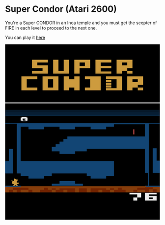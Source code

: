 # Super Condor (Atari 2600)

You're a Super CONDOR in an Inca temple and you must get the scepter of FIRE in each level to proceed to the next one.

You can play it [here](ZLwVy%2BhntAr5suly8UG0B4Xmy%2FJF2I5YKWGGMkQsBcEWPuFiEx%2F9CGD%2FIWIIRfRIQQL5oHmgalAFwJgLKWByQrwJhcOK7IXDCsIhQvGgcaBqSAhaxdiotHGgsaCqRAXBwfmguaCpYE4yQwwEzjJmBAOpYI4yQEQEiETgiCD9yFGA7AEF4LBIUNrkASpayEDhtAEF4LYFykYYKIMKQHQCxdmkEw59ReIHMrQ5GCpDoUHF4erAIUCsYyFHMjACdAhXxuFHGCFAqABscyFB6WQ0ASpSC%2FhjvAUOOkEkA%2BouRP4hRw4wASQIZAXQtQhWw%2BFH2ClixhpBBjlgckEsAMgbfckBxADIIP3YCQBEASpAYWQpZDwCCGbTML1oAOxzKIDFwKgqZuiBC%2FjFwKJ5oWMqfuFjaWO0C6lizjFgfAnkBQhAckYkB4hlPmFjcaLTA72IYX6ISEhFI%2BwAuaLpYuiASG%2B8IUNqQAXA80CscyFCIUvo6n%2FIUoEAOrqqSOFCLHMIUIvDCFiIVQXYpgfpY8XQ6wIqSCFCSB296WRhQ0vxA4vxBelnhcZE2Clj%2FABYBeDJwkXJl4v4RwvYQYXA%2BEChQoXot2xvSkPhcOxuwovAQXDShcGNxeizOQXBL8XAokXQskhfyF3HyQCEAulg4WBpYSFgkwZ96WBhYOlgoWEpY%2FQBqXR0ALGgiEd0WAXI7UJYBcE%2FakBhQoXKREAsc6ZkgDIwCjQ9hcCVhcDlWCljvANySLwBeaOTGD3IQ6OpY%2FwCMaP0BcistAhFiGBjmClkQoKGGWRGGkRhZEXB5OlIV8jhY9gpcvJAdAQqZSFzKn9hc2pmIXOL%2BHPIQ4CIQ48FwUOQBcHDgMhDmgXBQ5sFwcOBCEOwBcFDsQXBw4FIQ5ZIQ74IQ5dIQ74hc9ghQI46Q%2Bw%2FKi5Gf2VIJUQYAAvAXwvA%2F4vAyHEOC8DEC8DIVoAAL2lvYGB3BTcGNQHBAQEB67q6uqu4MDAwOB3VVdWdeAAIB7s%2FC8i9Pvm%2FO765vzm%2FPT5IQYvYSFM9Pvs%2FO4hEuYhBhcESC8fLx4vFhAcGh7cfDx8f38%2BPBwUFDYXHlAvHDx%2Bfk5eTk48%2FzwXBgn%2FFx5TFx36FwX6HBwXHvgvHBcC%2BHJ6cnI8wODw8ODAFx5OLx0vAnB%2B%2Ff9%2B%2FPgoFyaBLx4vGwB8%2Fv7GzsbGfP9%2FPx8PB%2F%2F%2B%2FPjw4BceVC8cLwlw%2Fv1%2Ffvz4eBce%2BC8cLwH%2FLwMXEhIBAQEAAauoq6q7flpaWn4obGwoKH4YfkJ%2BL4EYIQt%2BGCFFGH4vgVohDBgkJC%2FhIQIhEX7AAQIoF4TbLygXhOMXDAzu%2B%2B770ADwF6UHIVz0%2BReE%2FxcKHBemB%2B77uwHyRhcOUCEWFwVQ7vnuIbQh%2FIwAo4whQhemTxekSSHGIUQhxu4hmBcG6QEBAi8CAy8CBC8CBS8CcGBQQDAgEADw4NDAsKCQFyQrLx8vHy8fLx4vEQDwLyI%3D~)

![](screenshot1.png)
![](screenshot2.png)
